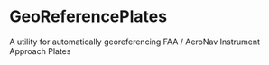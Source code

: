GeoReferencePlates
==================

A utility for automatically georeferencing FAA / AeroNav Instrument Approach Plates




